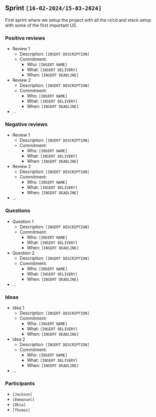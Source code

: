 ## Sprint `[16-02-2024/15-03-2024]`

First sprint where we setup the project with all the ci/cd and stack setup with some of the first important US.

### Positive reviews

- Review 1
  - Description: `[INSERT DESCRIPTION]`
  - Commitment:
    - Who: `[INSERT NAME]`
    - What: `[INSERT DELIVERY]`
    - When: `[INSERT DEADLINE]`
- Review 2
  - Description: `[INSERT DESCRIPTION]`
  - Commitment:
    - Who: `[INSERT NAME]`
    - What: `[INSERT DELIVERY]`
    - When: `[INSERT DEADLINE]`
- …

### Negative reviews

- Review 1
  - Description: `[INSERT DESCRIPTION]`
  - Commitment:
    - Who: `[INSERT NAME]`
    - What: `[INSERT DELIVERY]`
    - When: `[INSERT DEADLINE]`
- Review 2
  - Description: `[INSERT DESCRIPTION]`
  - Commitment:
    - Who: `[INSERT NAME]`
    - What: `[INSERT DELIVERY]`
    - When: `[INSERT DEADLINE]`
- …

### Questions

- Question 1
  - Description: `[INSERT DESCRIPTION]`
  - Commitment:
    - Who: `[INSERT NAME]`
    - What: `[INSERT DELIVERY]`
    - When: `[INSERT DEADLINE]`
- Question 2
  - Description: `[INSERT DESCRIPTION]`
  - Commitment:
    - Who: `[INSERT NAME]`
    - What: `[INSERT DELIVERY]`
    - When: `[INSERT DEADLINE]`
- …

### Ideas

- Idea 1
  - Description: `[INSERT DESCRIPTION]`
  - Commitment:
    - Who: `[INSERT NAME]`
    - What: `[INSERT DELIVERY]`
    - When: `[INSERT DEADLINE]`
- Idea 2
  - Description: `[INSERT DESCRIPTION]`
  - Commitment:
    - Who: `[INSERT NAME]`
    - What: `[INSERT DELIVERY]`
    - When: `[INSERT DEADLINE]`
- …

### Participants

- `[Jackson]`
- `[Emmanuel]`
- `[Dhia]`
- `[Thomas]`